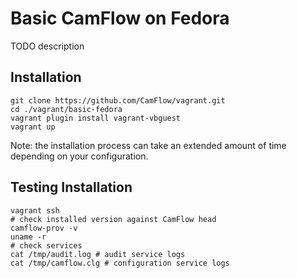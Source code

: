 # Basic CamFlow on Fedora

TODO description

## Installation

```
git clone https://github.com/CamFlow/vagrant.git
cd ./vagrant/basic-fedora
vagrant plugin install vagrant-vbguest
vagrant up
```

Note: the installation process can take an extended amount of time depending on your configuration.

## Testing Installation

``` shell
vagrant ssh
# check installed version against CamFlow head
camflow-prov -v
uname -r
# check services
cat /tmp/audit.log # audit service logs
cat /tmp/camflow.clg # configuration service logs
```
